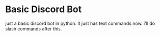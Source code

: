 # Basic Discord Bot

just a basic discord bot in python. it just has text commands now. i'll do slash commands after this.